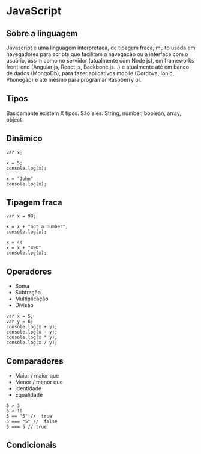
# JavaScript

## Sobre a linguagem

Javascript é uma linguagem interpretada, de tipagem fraca, muito usada em navegadores para scripts que facilitam a navegação ou a interface com o usuário, assim como no servidor (atualmente com Node js), em frameworks front-end (Angular js, React js, Backbone js...) e atualmente até em banco de dados (MongoDb), para fazer aplicativos mobile (Cordova, Ionic, Phonegap) e até mesmo para programar Raspberry pi.

## Tipos

Basicamente existem X tipos. 
São eles: String, number, boolean, array, object

## Dinâmico

```
var x;

x = 5;
console.log(x);

x = "John"
console.log(x);
```

## Tipagem fraca

```
var x = 99;

x = x + "not a number";
console.log(x);

x = 44
x = x + "490"
console.log(x);
```

## Operadores

- Soma
- Subtração
- Multiplicação
- Divisão
```
var x = 5;
var y = 6;
console.log(x + y);
console.log(x - y);
console.log(x * y);
console.log(x / y);
```

## Comparadores

- Maior / maior que
- Menor / menor que
- Identidade
- Equalidade

```
5 > 3
6 < 10
5 == "5" //  true
5 === "5" //  false
5 === 5 // true
```

## Condicionais


